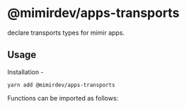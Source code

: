 # @mimirdev/apps-transports

declare transports types for mimir apps.

## Usage

Installation -

```
yarn add @mimirdev/apps-transports
```

Functions can be imported as follows:
